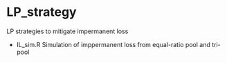 # LP_strategy
LP strategies to mitigate impermanent loss 

- IL_sim.R
Simulation of imppermanent loss from equal-ratio pool and tri-pool
